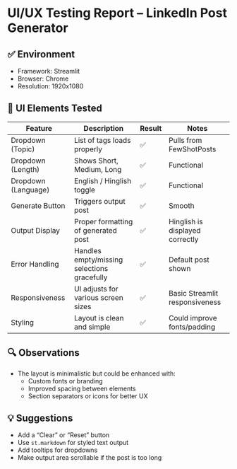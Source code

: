# UI/UX Testing Report – LinkedIn Post Generator

## ✅ Environment

- Framework: Streamlit
- Browser: Chrome
- Resolution: 1920x1080

## 🧪 UI Elements Tested

| Feature             | Description                                 | Result | Notes                           |
| ------------------- | ------------------------------------------- | ------ | ------------------------------- |
| Dropdown (Topic)    | List of tags loads properly                 | ✅     | Pulls from FewShotPosts         |
| Dropdown (Length)   | Shows Short, Medium, Long                   | ✅     | Functional                      |
| Dropdown (Language) | English / Hinglish toggle                   | ✅     | Functional                      |
| Generate Button     | Triggers output post                        | ✅     | Smooth                          |
| Output Display      | Proper formatting of generated post         | ✅     | Hinglish is displayed correctly |
| Error Handling      | Handles empty/missing selections gracefully | ✅     | Default post shown              |
| Responsiveness      | UI adjusts for various screen sizes         | ✅     | Basic Streamlit responsiveness  |
| Styling             | Layout is clean and simple                  | ✅     | Could improve fonts/padding     |

## 🔍 Observations

- The layout is minimalistic but could be enhanced with:
  - Custom fonts or branding
  - Improved spacing between elements
  - Section separators or icons for better UX

## 💡 Suggestions

- Add a “Clear” or “Reset” button
- Use `st.markdown` for styled text output
- Add tooltips for dropdowns
- Make output area scrollable if the post is too long
